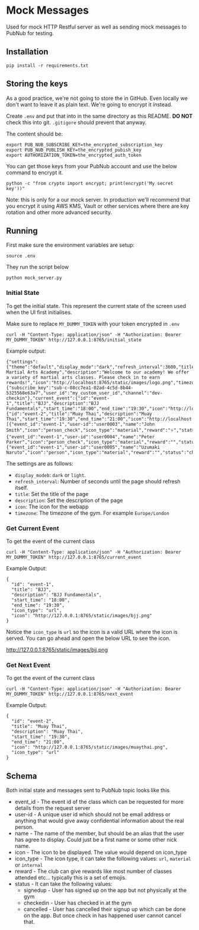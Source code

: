 # Mock Messages

Used for mock HTTP Restful server as well as sending mock messages to PubNub for testing.

## Installation

```
pip install -r requirements.txt
```

## Storing the keys

As a good practice, we're not going to store the in GitHub.
Even locally we don't want to leave it as plain text.
We're going to encrypt it instead.

Create ``.env`` and put that into in the same directory as this README.
**DO NOT** check this into git. ``.gitigore`` should prevent that anyway.

The content should be:

```
export PUB_NUB_SUBSCRIBE_KEY=the_encrypted_subscription_key
export PUB_NUB_PUBLISH_KEY=the_encrypted_pubish_key
export AUTHORIZATION_TOKEN=the_encrypted_auth_token
``` 

You can get those keys from your PubNub account and use the below command to encrypt it.

```
python -c "from crypto import encrypt; print(encrypt('My secret key'))"
```

Note: this is only for a our mock server. In production we'll recommend that you encrypt it using AWS KMS,
Vault or other services where there are key rotation and other more advanced security.

## Running

First make sure the environment variables are setup:

```
source .env
```

They run the script below

```
python mock_server.py
```

### Initial State

To get the initial state. This represent the current state of the screen used when the UI first initialises. 

Make sure to replace ``MY_DUMMY_TOKEN`` with your token encrypted in ``.env``

```
curl -H "Content-Type: application/json" -H "Authorization: Bearer MY_DUMMY_TOKEN" http://127.0.0.1:8765/initial_state 
```

Example output: 

```
{"settings":{"theme":"default","display_mode":"dark","refresh_interval":3600,"title":"My Martial Arts Academy","description":"Welcome to our academy! We offer a variety of martial arts classes. Please check in to earn rewards!","icon":"http://localhost:8765/static/images/logo.png","timezone":"Europe/London"},"subscription_info":{"subscribe_key":"sub-c-08cc7ea1-02ad-4c5d-8b44-5325568e63a7","user_id":"my_custom_user_id","channel":"dev-checkin"},"current_event":{"id":"event-1","title":"BJJ","description":"BJJ Fundamentals","start_time":"18:00","end_time":"19:30","icon":"http://localhost:8765/static/images/bjj.png","icon_type":"url"},"next_event":{"id":"event-2","title":"Muay Thai","description":"Muay Thai","start_time":"19:30","end_time":"21:00","icon":"http://localhost:8765/static/images/muaythai.png","icon_type":"url"},"attendees":[{"event_id":"event-1","user-id":"user0003","name":"John Smith","icon":"person_check","icon_type":"material","reward":"⭐","status":"checkedin"},{"event_id":"event-1","user-id":"user0004","name":"Peter Parker","icon":"person_check","icon_type":"material","reward":"","status":"signedup"},{"event_id":"event-1","user-id":"user0005","name":"Uzumaki Naruto","icon":"person","icon_type":"material","reward":"","status":"checkedin"}]}
```

The settings are as follows:

* ``display_modeb``: ``dark`` or ``light``.
* ``refresh_interval``: Number of seconds until the page should refresh itself.
* ``title``: Set the title of the page
* ``description``: Set the description of the page
* ``icon``: The icon for the webapp
* ``timezone``: The timezone of the gym. For example ``Europe/London``

### Get Current Event

To get the event of the current class

```
curl -H "Content-Type: application/json" -H "Authorization: Bearer MY_DUMMY_TOKEN" http://127.0.0.1:8765/current_event
```

Example Output:

```
{
  "id": "event-1",
  "title": "BJJ",
  "description": "BJJ Fundamentals",
  "start_time": "18:00",
  "end_time": "19:30",
  "icon_type": "url",
  "icon": "http://127.0.0.1:8765/static/images/bjj.png"
}
```

Notice the ``icon_type`` is ``url`` so the icon is a valid URL where the icon is served.
You can go ahead and open the below URL to see the icon.

http://127.0.0.1:8765/static/images/bjj.png

### Get Next Event

To get the event of the current class

```
curl -H "Content-Type: application/json" -H "Authorization: Bearer MY_DUMMY_TOKEN" http://127.0.0.1:8765/next_event
```

Example Output:

```
{
  "id": "event-2",
  "title": "Muay Thai",
  "description": "Muay Thai",
  "start_time": "19:30",
  "end_time": "21:00",
  "icon": "http://127.0.0.1:8765/static/images/muaythai.png",
  "icon_type": "url"
}
```

## Schema

Both initial state and messages sent to PubNub topic looks like this

  * event_id - The event id of the class which can be requested for more details from the request server
  * user-id - A unique user id which should not be email address or anything that would give away confidential information about the real person.
  * name - The name of the member, but should be an alias that the user has agree to display. Could just be a first name or some other nick name.
  * icon - The icon to be displayed. The value would depend on icon_type
  * icon_type - The icon type, it can take the following values: ``url``, ``material`` or ``internal``
  * reward - The club can give rewards like most number of classes attended etc... typically this is a set of emojis.
  * status - It can take the following values:
    * signedup - User has signed up on the app but not physically at the gym
    * checkedin - User has checked in at the gym
    * cancelled - User has cancelled their signup up which can be done on the app. But once check in has happened user cannot cancel that.

